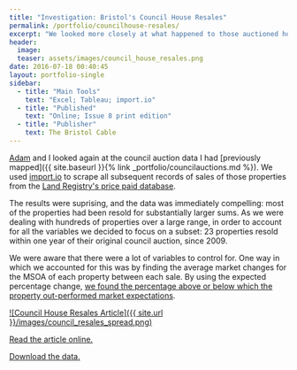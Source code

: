 ```yaml
---
title: "Investigation: Bristol's Council House Resales"
permalink: /portfolio/councilhouse-resales/
excerpt: "We looked more closely at what happened to those auctioned houses"
header:
  image:
  teaser: assets/images/council_house_resales.png
date: 2016-07-18 00:40:45
layout: portfolio-single
sidebar:
  - title: "Main Tools"
    text: "Excel; Tableau; import.io"
  - title: "Published"
    text: "Online; Issue 8 print edition"
  - title: "Publisher"
    text: The Bristol Cable
---
```


<a href="https://twitter.com/AdamC_Corn">Adam</a> and I looked again at the council auction data I had [previously mapped]({{ site.baseurl }}{% link _portfolio/councilauctions.md %}). We used <a href="http://import.io/">import.io</a> to scrape all subsequent records of sales of those properties from the <a href="http://landregistry.data.gov.uk/app/ppd">Land Registry's price paid database</a>.

The results were suprising, and the data was immediately compelling: most of the properties had been resold for substantially larger sums. As we were dealing with hundreds of properties over a large range, in order to account for all the variables we decided to focus on a subset: 23 properties resold within one year of their original council auction, since 2009.

We were aware that there were a lot of variables to control for. One way in which we accounted for this was by finding the average market changes for the MSOA of each property between each sale. By using the expected percentage change, <a href="https://docs.google.com/spreadsheets/d/1KmhOpe_SSQ2NIfKPo8Dgy1zeprQHHiPSDHaO4B8Ipr0/edit#gid=1706059762">we found the percentage above or below which the property out-performed market expectations</a>.



<a href="/images/council_resales_spread.png">![Council House Resales Article]({{ site.url }}/images/council_resales_spread.png)</a>

<a href="https://thebristolcable.org/2016/07/council-house-auctions/">Read the article online.</a>

<a href="https://docs.google.com/spreadsheets/d/1KmhOpe_SSQ2NIfKPo8Dgy1zeprQHHiPSDHaO4B8Ipr0/edit?usp=sharing">Download the data.</a>
